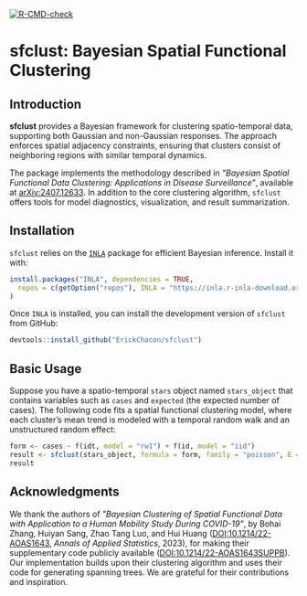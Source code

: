 <!-- badges: start -->
  [![R-CMD-check](https://github.com/ErickChacon/sfclust/actions/workflows/R-CMD-check.yaml/badge.svg)](https://github.com/ErickChacon/sfclust/actions/workflows/R-CMD-check.yaml)
 <!-- badges: end -->

# sfclust: Bayesian Spatial Functional Clustering

## Introduction

**sfclust** provides a Bayesian framework for clustering spatio-temporal data,
supporting both Gaussian and non-Gaussian responses. The approach enforces spatial
adjacency constraints, ensuring that clusters consist of neighboring regions with
similar temporal dynamics.

The package implements the methodology described in *"Bayesian Spatial Functional
Data Clustering: Applications in Disease Surveillance"*, available at
[arXiv:2407.12633](https://arxiv.org/abs/2407.12633). In addition to the core
clustering algorithm, `sfclust` offers tools for model diagnostics, visualization,
and result summarization.

## Installation

`sfclust` relies on the [`INLA`](https://www.r-inla.org/download-install) package for
efficient Bayesian inference. Install it with:

```r
install.packages("INLA", dependencies = TRUE,
  repos = c(getOption("repos"), INLA = "https://inla.r-inla-download.org/R/stable")
)
```

Once `INLA` is installed, you can install the development version of `sfclust` from
GitHub:

```r
devtools::install_github("ErickChacon/sfclust")
```

## Basic Usage

Suppose you have a spatio-temporal `stars` object named `stars_object` that contains
variables such as `cases` and `expected` (the expected number of cases). The
following code fits a spatial functional clustering model, where each cluster’s mean
trend is modeled with a temporal random walk and an unstructured random effect:

```r
form <- cases ~ f(idt, model = "rw1") + f(id, model = "iid")
result <- sfclust(stars_object, formula = form, family = "poisson", E = expected, niter = 1000)
result
```

## Acknowledgments

We thank the authors of *"Bayesian Clustering of Spatial Functional Data with
Application to a Human Mobility Study During COVID-19"*, by Bohai Zhang, Huiyan Sang,
Zhao Tang Luo, and Hui Huang
([DOI:10.1214/22-AOAS1643](https://doi.org/10.1214/22-AOAS1643), *Annals of Applied
Statistics*, 2023), for making their supplementary code publicly available
([DOI:10.1214/22-AOAS1643SUPPB](https://doi.org/10.1214/22-AOAS1643SUPPB)). Our
implementation builds upon their clustering algorithm and uses their code for
generating spanning trees. We are grateful for their contributions and inspiration.
